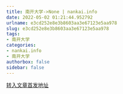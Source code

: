 ```yaml
---
title: 南开大学->None | nankai.info
date: 2022-05-02 01:21:44.952792
urlname: e3cd252e8e3b8603aa3e67123e5aa978
slug: e3cd252e8e3b8603aa3e67123e5aa978
tags: 
- 南开大学
categories:
- nankai.info
- 南开大学
authorbox: false
sidebar: false
---
```





[转入文章首发地址](http://news.nankai.edu.cn/ywsd/system/2022/04/30/030051126.shtml)